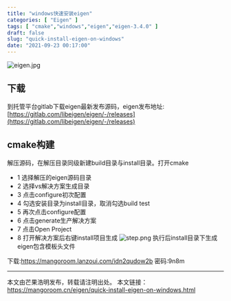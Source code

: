 ```yaml
---
title: "windows快速安装eigen"
categories: [ "Eigen" ]
tags: [ "cmake","windows","eigen","eigen-3.4.0" ]
draft: false
slug: "quick-install-eigen-on-windows"
date: "2021-09-23 00:17:00"
---
```


![eigen.jpg][1]
## 下载

到托管平台gitlab下载eigen最新发布源码，eigen发布地址:[https://gitlab.com/libeigen/eigen/-/releases](https://gitlab.com/libeigen/eigen/-/releases)

## cmake构建

解压源码，在解压目录同级新建build目录与install目录。打开cmake

- 1 选择解压的eigen源码目录
- 2 选择vs解决方案生成目录
- 3 点击configure初次配置
- 4 勾选安装目录为install目录，取消勾选build test
- 5 再次点击configure配置
- 6 点击generate生产解决方案
- 7 点击Open Project
- 8 打开解决方案后右键install项目生成
![step.png][2]
执行后install目录下生成eigen包含模板头文件

下载:https://mangoroom.lanzoui.com/idn2qudow2b 
密码:9n8m

-------

本文由芒果浩明发布，转载请注明出处。
本文链接：https://mangoroom.cn/eigen/quick-install-eigen-on-windows.html

  [1]: https://mangoroom.cn/usr/uploads/2021/09/1136542323.jpg
  [2]: https://mangoroom.cn/usr/uploads/2021/09/1441431272.png
